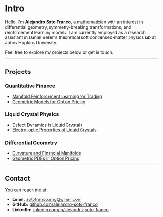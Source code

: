 # Intro

Hello! I'm **Alejandro Soto Franco**, a mathematician with an interest in differential geometry, symmetry-breaking transformations, and reinforcement learning models. I am currently employed as a research assistant in Daniel Beller's theoretical soft condensed-matter physics lab at Johns Hopkins University.

Feel free to explore my projects below or [get in touch](#contact).

---

## Projects

### Quantitative Finance
- [Manifold Reinforcement Learning for Trading](manifold-rl.md)
- [Geometric Models for Option Pricing](option-pricing.md)

### Liquid Crystal Physics
- [Defect Dynamics in Liquid Crystals](liquid-crystals.md)
- [Electro-optic Properties of Liquid Crystals](electro-optics.md)

### Differential Geometry
- [Curvature and Financial Manifolds](curvature-manifolds.md)
- [Geometric PDEs in Option Pricing](geometric-pdes.md)

---

## Contact

You can reach me at:

- **Email:** [sotofranco.eng@gmail.com](mailto:sotofranco.eng@gmail.com)
- **GitHub:** [github.com/alejandro-soto-franco](https://github.com/alejandro-soto-franco)
- **LinkedIn:** [linkedin.com/in/alejandro-soto-franco](https://www.linkedin.com/in/alejandro-soto-franco-500573209/)
